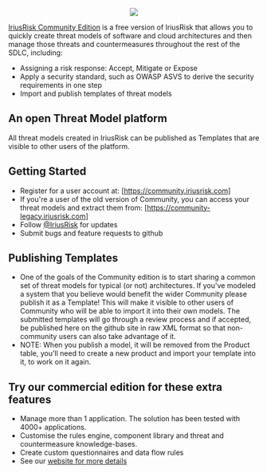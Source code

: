 <p align="center">
<img src="https://www.iriusrisk.com/hubfs/iriusrisk-logo-1.svg"/>
</p>

[IriusRisk Community Edition](https://community.iriusrisk.com) is a free version of IriusRisk that allows you to quickly create threat models of software and cloud architectures and then manage those threats and countermeasures throughout the rest of the SDLC, including:
* Assigning a risk response: Accept, Mitigate or Expose
* Apply a security standard, such as OWASP ASVS to derive the security requirements in one step
* Import and publish templates of threat models

## An open Threat Model platform
All threat models created in IriusRisk can be published as Templates that are visible to other users of the platform.

## Getting Started
* Register for a user account at: [https://community.iriusrisk.com] 
* If you're a user of the old version of Community, you can access your threat models and extract them from: [https://community-legacy.iriusrisk.com] 
* Follow [@IriusRisk](https://twitter.com/IriusRisk) for updates
* Submit bugs and feature requests to github

## Publishing Templates
* One of the goals of the Community edition is to start sharing a common set of threat models for typical (or not) architectures.  If you've modeled a system that you believe would benefit the wider Community please publish it as a Template!  This will make it visible to other users of Community who will be able to import it into their own models. The submitted templates will go through a review process and if accepted, be published here on the github site in raw XML format so that non-community users can also take advantage of it.
* NOTE: When you publish a model, it will be removed from the Product table, you'll need to create a new product and import your template into it, to work on it again.

## Try our commercial edition for these extra features
* Manage more than 1 application. The solution has been tested with 4000+ applications.
* Customise the rules engine, component library and threat and countermeasure knowledge-bases.
* Create custom questionnaires and data flow rules
* See our [website for more details](https://www.iriusrisk.com/threat-modeling-tool/)
